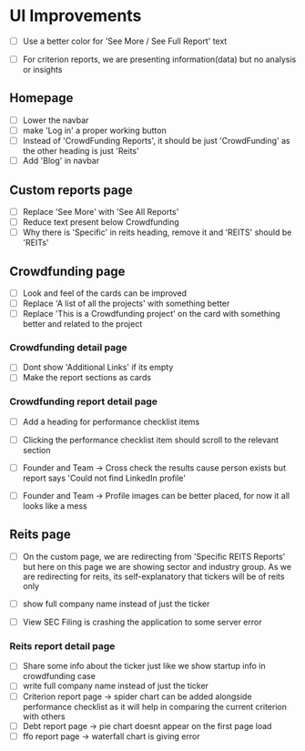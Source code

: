 # UI Improvements

- [ ] Use a better color for 'See More / See Full Report' text
- [ ] For criterion reports, we are presenting information(data) but no analysis or insights



## Homepage
- [ ] Lower the navbar
- [ ] make 'Log in' a proper working button
- [ ] Instead of 'CrowdFunding Reports', it should be just 'CrowdFunding' as the other heading is just 'Reits'
- [ ] Add 'Blog' in navbar

## Custom reports page
- [ ] Replace 'See More' with 'See All Reports'
- [ ] Reduce text present below Crowdfunding
- [ ] Why there is 'Specific' in reits heading, remove it and 'REITS' should be 'REITs'

## Crowdfunding page

- [ ] Look and feel of the cards can be improved
- [ ] Replace 'A list of all the projects' with something better
- [ ] Replace 'This is a Crowdfunding project' on the card with something better and related to the project

### Crowdfunding detail page
- [ ] Dont show 'Additional Links' if its empty
- [ ] Make the report sections as cards

### Crowdfunding report detail page
- [ ] Add a heading for performance checklist items
- [ ] Clicking the performance checklist item should scroll to the relevant section
- [ ] Founder and Team -> Cross check the results cause person exists but report says 'Could not find LinkedIn profile'
- [ ] Founder and Team -> Profile images can be better placed, for now it all looks like a mess


## Reits page
- [ ] On the custom page, we are redirecting from 'Specific REITS Reports' but here on this page we are showing sector and industry group. As we are redirecting for reits, its self-explanatory that tickers will be of reits only
- [ ] show full company name instead of just the ticker
- [ ] View SEC Filing is crashing the application to some server error


### Reits report detail page
- [ ] Share some info about the ticker just like we show startup info in crowdfunding case
- [ ] write full company name instead of just the ticker
- [ ] Criterion report page -> spider chart can be added alongside performance checklist as it will help in comparing the current criterion with others
- [ ] Debt report page -> pie chart doesnt appear on the first page load
- [ ] ffo report page ->  waterfall chart is giving error